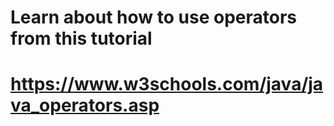 # Learn about how to use operators from this tutorial
# https://www.w3schools.com/java/java_operators.asp
